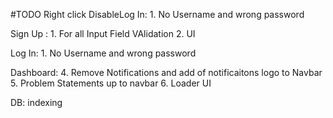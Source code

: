 #TODO
Right click DisableLog In:
    1. No Username and wrong password

Sign Up :
    1. For all Input Field VAlidation
    2. UI

Log In:
    1. No Username and wrong password
    
Dashboard:
    4. Remove Notifications and add of notificaitons logo to Navbar
    5. Problem Statements up to navbar
    6. Loader UI

DB:
    indexing